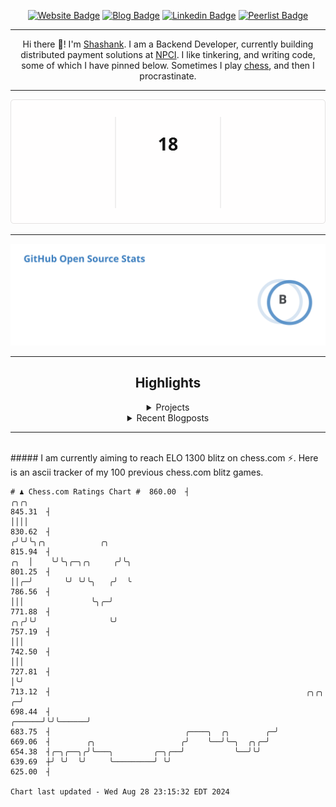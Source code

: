 <div align="center"><p><a href="https://ssnk.in"><img src="https://img.shields.io/badge/-Website-3B7EBF?style=for-the-badge&amp;logo=amp&amp;logoColor=white" alt="Website Badge"></a> <a href="https://hashnode.ssnk.in"><img src="https://img.shields.io/badge/-Blog-3B7EBF?style=for-the-badge&amp;logo=Hashnode&amp;logoColor=white" alt="Blog Badge"></a> <a href="https://linkedin.com/in/shashank-priyadarshi"><img src="https://img.shields.io/badge/-LinkedIn-3B7EBF?style=for-the-badge&amp;logo=Linkedin&amp;logoColor=white" alt="Linkedin Badge"></a> <a href="https://peerlist.io/shasha"><img src="https://img.shields.io/badge/-PeerList-3B7EBF?style=for-the-badge&amp;logo=Peerlist&amp;logoColor=white" alt="Peerlist Badge"/></a></p><hr><p>Hi there 👋! I'm <a href="https://ssnk.in">Shashank</a>. I am a Backend Developer, currently building distributed payment solutions at <a href="https://npci.org.in">NPCI</a>. I like tinkering, and writing code, some of which I have pinned below. Sometimes I play <a href="https://www.chess.com/member/ttefabob">chess</a>, and then I procrastinate.</p><hr><p><img src="./assets/images/streak_stats.svg"/></p><hr><p><img src="./assets/images/open_source_stats.svg"/></p><hr><h2>Highlights</h2><details><summary>Projects</summary><br /><ul><li><a href="https://github.com/shashank-priyadarshi/projects" target="_blank" rel="noopener noreferrer">projects</a> Last Updated : 2024-08-27</li><li><a href="https://github.com/shashank-priyadarshi/utilities" target="_blank" rel="noopener noreferrer">utilities</a> Last Updated : 2024-08-19</li><li><a href="https://github.com/shashank-priyadarshi/upgraded-disco" target="_blank" rel="noopener noreferrer">upgraded-disco</a> Last Updated : 2024-08-19</li><li><a href="https://github.com/shashank-priyadarshi/go-mutest" target="_blank" rel="noopener noreferrer">go-mutest</a> Last Updated : 2024-08-15</li><li><a href="https://github.com/shashank-priyadarshi/portfolio-core-ui" target="_blank" rel="noopener noreferrer">portfolio-core-ui</a> Last Updated : 2024-08-13</li></ul></details><details><summary>Recent Blogposts</summary><br /><ul><li><a href="https://hashnode.ssnk.in/traffic-light-simulator-in-angular-2023" target="_blank" rel="noopener noreferrer">Traffic Light Simulator in Angular</a> Published : 2023-09-16</li><li><a href="https://hashnode.ssnk.in/oop-in-go-interfaces" target="_blank" rel="noopener noreferrer">OOP in Go: Interfaces</a> Published : 2023-03-04</li><li><a href="https://hashnode.ssnk.in/oop-in-go-structs" target="_blank" rel="noopener noreferrer">OOP in Go: Structs</a> Published : 2023-02-24</li></ul></details><hr></div></br>##### I am currently aiming to reach ELO 1300 blitz on chess.com ⚡. Here is an ascii tracker of my 100 previous chess.com blitz games.
  
  
  ```
# ♟︎ Chess.com Ratings Chart #  860.00  ┤                                                                             ╭╮╭╮
  845.31  ┤                                                                             ││││
  830.62  ┤                                                                            ╭╯╰╯╰╮╭╮            ╭╮
  815.94  ┤                                                                        ╭╮  │    ╰╯╰╮╭─╮╭╮     ╭╯╰╮
  801.25  ┤                                                                        ││╭─╯       ╰╯ ╰╯╰╮   ╭╯  ╰
  786.56  ┤                                                                        │││               ╰╮╭─╯
  771.88  ┤                                                                     ╭╮╭╯╰╯                ╰╯
  757.19  ┤                                                                     │││
  742.50  ┤                                                                     │││
  727.81  ┤                                                                     │╰╯
  713.12  ┤                                                         ╭╮╭╮      ╭─╯
  698.44  ┤                                                  ╭──────╯╰╯╰──────╯
  683.75  ┤                              ╭────╮  ╭╮        ╭─╯
  669.06  ┤        ╭╮                   ╭╯    ╰──╯╰─╮  ╭╮╭─╯
  654.38  ┤╭─╮╭──╮╭╯╰───╮         ╭─╮╭──╯           ╰──╯╰╯
  639.69  ┼╯ ╰╯  ╰╯     ╰─────────╯ ╰╯
  625.00  ┤

Chart last updated - Wed Aug 28 23:15:32 EDT 2024  
  ```
  

